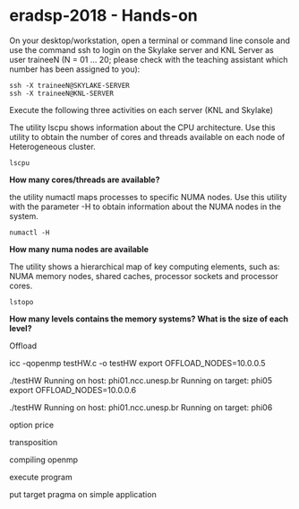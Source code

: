 # eradsp-2018 - Hands-on

On your desktop/workstation, open a terminal or command line console and use the command ssh to login on the Skylake server and KNL Server as user traineeN (N = 01 … 20; please check with the teaching assistant which number has been assigned to you): 
 
```
ssh -X traineeN@SKYLAKE-SERVER 
ssh -X traineeN@KNL-SERVER 
```

Execute the following three activities on each server (KNL and Skylake)

The utility lscpu shows information about the CPU architecture. Use this utility to obtain the number of cores and threads available on each node of Heterogeneous cluster. 
 
```
lscpu 
```

**How many cores/threads are available?**

the utility numactl maps processes to specific NUMA nodes. Use this utility with the parameter -H to obtain information about the NUMA nodes in the system. 
 
```
numactl -H 
```
**How many numa nodes are available**
 
The utility shows a hierarchical map of key computing elements, such as: NUMA memory nodes, shared caches, processor sockets and processor cores.

```
lstopo
```

**How many levels contains the memory systems? What is the size of each level?**

Offload

icc -qopenmp testHW.c -o testHW
export OFFLOAD_NODES=10.0.0.5

./testHW 
Running on host: phi01.ncc.unesp.br
Running on target: phi05
export OFFLOAD_NODES=10.0.0.6

./testHW 
Running on host: phi01.ncc.unesp.br
Running on target: phi06

option price

transposition

compiling openmp

execute program

put target pragma on simple application
